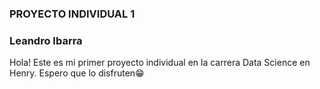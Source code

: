 ### PROYECTO INDIVIDUAL 1
### Leandro Ibarra
Hola! Este es mi primer proyecto individual en la carrera Data Science en Henry. Espero que lo disfruten😁
